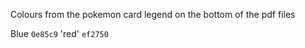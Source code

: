 Colours from the pokemon card legend on the bottom of the pdf files 

Blue `0e85c9`
'red' `ef2750`


